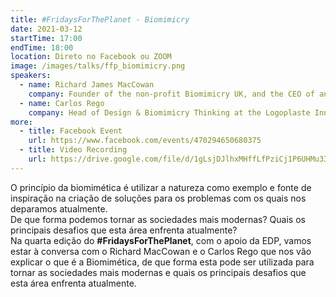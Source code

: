 ```yaml
---
title: ‎#FridaysForThePlanet - Biomimicry
date: 2021-03-12
startTime: 17:00
endTime: 18:00
location: Direto no Facebook ou ZOOM
image: /images/talks/ffp_biomimicry.png
speakers:
  - name: Richard James MacCowan
    company: Founder of the non-profit Biomimicry UK, and the CEO of an equine technology startup, Smart Stable Limited.
  - name: Carlos Rego
    company: Head of Design & Biomimicry Thinking at the Logoplaste Innovation Lab.
more:
  - title: Facebook Event
    url: https://www.facebook.com/events/470294650680375
  - title: Video Recording
    url: https://drive.google.com/file/d/1gLsjDJlhxMHffLfPziCj1P6UHMu33-YY/view?usp=sharing
---
```


O princípio da biomimética é utilizar a natureza como exemplo e fonte de inspiração na criação de soluções para os problemas com os quais nos deparamos atualmente.  
De que forma podemos tornar as sociedades mais modernas? Quais os principais desafios que esta área enfrenta atualmente?  
Na quarta edição do **#FridaysForThePlanet**, com o apoio da EDP, vamos estar à conversa com o Richard MacCowan e o Carlos Rego que nos vão explicar o que é a Biomimética, de que forma esta pode ser utilizada para tornar as sociedades mais modernas e quais os principais desafios que esta área enfrenta atualmente.